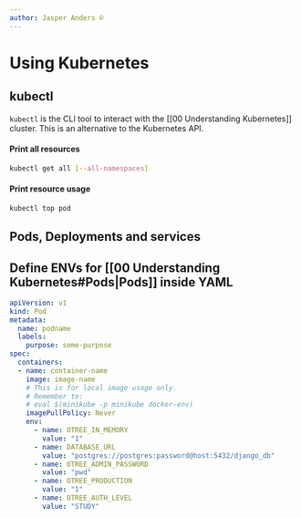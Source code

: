 ```yaml
---
author: Jasper Anders ©
---
```


# Using Kubernetes

## kubectl
`kubectl` is the CLI tool to interact with the [[00 Understanding Kubernetes]] cluster. This is an alternative to the Kubernetes API.

#### Print all resources
```bash
kubectl get all [--all-namespaces]
```

#### Print resource usage
```bash
kubectl top pod
```

## Pods, Deployments and services

## Define ENVs for [[00 Understanding Kubernetes#Pods|Pods]] inside YAML
```yaml
apiVersion: v1
kind: Pod
metadata:
  name: podname
  labels:
    purpose: some-purpose
spec:
  containers:
  - name: container-name
    image: image-name
    # This is for local image usage only.
    # Remember to: 
    # eval $(minikube -p minikube docker-env)
    imagePullPolicy: Never 
    env:
      - name: OTREE_IN_MEMORY
        value: "1" 
      - name: DATABASE_URL
        value: "postgres://postgres:password@host:5432/django_db"
      - name: OTREE_ADMIN_PASSWORD
        value: "pwd"
      - name: OTREE_PRODUCTION
        value: "1"
      - name: OTREE_AUTH_LEVEL
        value: "STUDY"
```